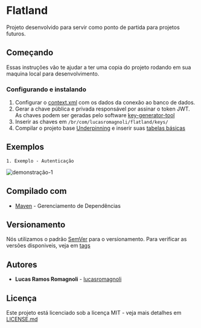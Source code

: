 # Flatland

Projeto desenvolvido para servir como ponto de partida para projetos futuros.

## Começando

Essas instruções vão te ajudar a ter uma copia do projeto rodando em sua maquina local para desenvolvimento.

### Configurando e instalando

1. Configurar o [context.xml](https://github.com/lucasromagnoli/flatland/blob/master/flatland-web/src/main/webapp/WEB-INF/web.xml) com os dados da conexão ao banco de dados.
1. Gerar a chave pública e privada responsável por assinar o token JWT. As chaves podem ser geradas pelo software [key-generator-tool](https://github.com/lucasromagnoli/key-generator/releases/tag/V1.0.0)
1. Inserir as chaves em `/br/com/lucasromagnoli/flatland/keys/`
1. Compilar o projeto base [Underpinning](https://github.com/lucasromagnoli/underpinning) e inserir suas [tabelas básicas](https://github.com/lucasromagnoli/underpinning/blob/master/underpinning-web/src/main/resources/sql/underpinning.sql)


## Exemplos
```
1. Exemplo - Autenticação
```
![demonstração-1](https://i.ibb.co/9rGTL79/demo1.png)

## Compilado com

* [Maven](https://maven.apache.org/) - Gerenciamento de Dependências

## Versionamento

Nós utilizamos o padrão [SemVer](http://semver.org/) para o versionamento. Para verificar as versões disponiveis, veja em [tags](https://github.com/lucasromagnoli/flatland/tags)

## Autores

* **Lucas Ramos Romagnoli** - [lucasromagnoli](https://github.com/lucasromagnoli)

## Licença

Este projeto está licenciado sob a licença MIT - veja mais detalhes em [LICENSE.md](https://github.com/lucasromagnoli/flatland/blob/master/LICENSE)
